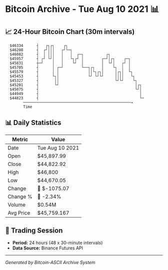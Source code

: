 # Bitcoin Archive - Tue Aug 10 2021 📊

## 📈 24-Hour Bitcoin Chart (30m intervals)

```
  $46334      ┤   ┌┐┌┐    ┌┐                                   
  $46208      ┤  ┌┘│││   ┌┘└─┐                                 
  $46082      ┤  │ │││   │   │  ┌─┐          ┌┐                
  $45957      ┤ ┌┘ └┘│   │   └┐┌┘ │        ┌─┘│┌┐    ┌─┐       
  $45831      ┼─┘    │   │    └┘  │        │  └┘│   ┌┘ │       
  $45705      ┤      │ ┌─┘        └──┐┌┐   │    └┐  │  │       
  $45579      ┤      │ │             ││└┐┌┐│     │┌┐│  └┐      
  $45453      ┤      └┐│             └┘ └┘└┘     ││││   └┐     
  $45327      ┤       ││                         └┘└┘    └┐    
  $45201      ┤       └┘                                  │┌┐  
  $45075      ┤                                           └┘│  
  $44949      ┤                                             │  
  $44823      ┤                                             └─ 
        ────────────────────────────────────────────────→
        Time
```

## 📊 Daily Statistics

| Metric | Value |
|--------|-------|
| Date | Tue Aug 10 2021 |
| Open | $45,897.99 |
| Close | $44,822.92 |
| High | $46,800 |
| Low | $44,670.05 |
| Change | 🔴 $-1075.07 |
| Change % | 🔴 -2.34% |
| Volume | $0.54M |
| Avg Price | $45,759.167 |

## 📅 Trading Session

- **Period:** 24 hours (48 x 30-minute intervals)
- **Data Source:** Binance Futures API

---
*Generated by Bitcoin-ASCII Archive System*
